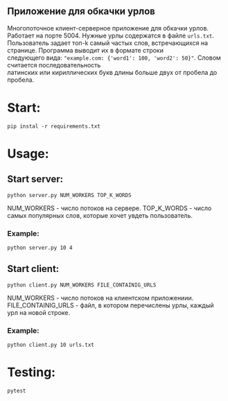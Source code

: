 Приложение для обкачки урлов
----
Многопоточное клиент-серверное приложение для обкачки урлов. Работает на порте 5004. 
Нужные урлы содержатся в файле `urls.txt`. <br> 
Пользователь задает топ-k самый частых слов, встречающихся на странице. Программа выводит их в формате строки <br>
следующего вида: `"example.com: {'word1': 100, 'word2': 50}"`. Словом считается последовательность <br>
латинских или кириллических букв длины больше двух от пробела до пробела.
# Start:
```
pip instal -r requirements.txt
```
# Usage:
## Start server:
```
python server.py NUM_WORKERS TOP_K_WORDS
```
NUM_WORKERS - число потоков на сервере.
TOP_K_WORDS - число самых популярных слов, которые хочет увдеть пользователь.

### Example:

```
python server.py 10 4
```


## Start client:

```
python client.py NUM_WORKERS FILE_CONTAINIG_URLS
```

NUM_WORKERS - число потоков на клиентском приложениии.
FILE_CONTAINIG_URLS - файл, в котором перечислены урлы, каждый урл на новой строке.

### Example:

```
python client.py 10 urls.txt
```


# Testing:
```
pytest
```




